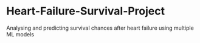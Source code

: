 # Heart-Failure-Survival-Project
Analysing and predicting survival chances after heart failure using multiple ML models
